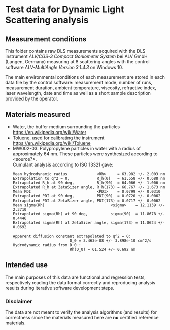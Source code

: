 # Test data for Dynamic Light Scattering analysis

## Measurement conditions

This folder contains raw DLS measurements acquired with the DLS instrument *ALV/CGS-3 Compact Goniometer System* bei ALV GmbH (Langen, Germany) measuring at 8 scattering angles with the control software *ALV-MultiAngle Version 3.1.4.3* on Windows 10.

The main environmental conditions of each measurement are stored in each data file by the control software: measurement mode, number of runs, measurement duration, ambient temperature, viscosity, refractive index, laser wavelength, date and time as well as a short sample description provided by the operator.

## Materials measured

- Water, the buffer medium surrounding the particles  
  https://en.wikipedia.org/wiki/Water
- Toluene, used for calibrating the instrument  
  https://en.wikipedia.org/wiki/Toluene
- MW002-03: Polypropylene particles in water with a radius of approximately 64 nm. These particles were synthesized according to <source?>.  
  Cumulant analysis according to ISO 13321 gave:
  ```
  Mean hydrodynamic radius             <Rh>     = 63.982 +/- 2.003 nm 
  Extrapolation to q^2 = 0,            R_h(0)   = 61.558 +/- 0.688 nm 
  Extrapolated R_h at 90 deg,          R_h(90)  = 64.066 +/- 1.006 nm 
  Extrapolated R_h at ZetaSizer angle, R_h(173) = 66.767 +/- 1.673 nm 
  Mean PDI                             <PDI>    = 0.0799 +/- 0.0310 
  Extrapolated PDI at 90 deg,          PDI(90)  = 0.0720 +/- 0.0062 
  Extrapolated PDI at ZetaSizer angle, PDI(173) = 0.0717 +/- 0.0062 
  Mean sigma(Rh)                             <sigma>    = 12.1139 +/- 2.3710 
  Extrapolated sigma(Rh) at 90 deg,          sigma(90)  = 11.8678 +/- 0.4446 
  Extrapolated sigma(Rh) at ZetaSizer angle, sigma(173) = 11.8624 +/- 0.0692 
  
  Apparent diffusion constant extrapolated to q^2 = 0: 
                           D_0 = 3.463e-08 +/- 3.898e-10 cm^2/s 
  Hydrodynamic radius from D_0 :
                           Rh(D_0) = 61.524 +/- 0.692 nm 
  ```
## Intended use
The main purposes of this data are functional and regression tests, respectively reading the data format correctly and reproducing analysis results during iterative software development steps.

### Disclaimer
The data are not meant to verify the analysis algorithms (and results) for correctness since the materials measured here are **no** certified reference materials.